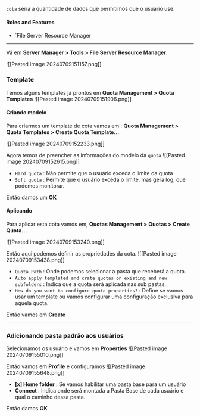 `cota` seria a quantidade de dados que permitimos que o usuário use.

#### Roles and Features
- `File Server Resource Manager

---



Vá em **Server Manager > Tools > File Server Resource Manager**.

![[Pasted image 20240709151157.png]]

### Template

Temos alguns templates já prontos em **Quota Management > Quota Templates**
![[Pasted image 20240709151906.png]]

#### Criando modelo

Para criarmos um template de cota vamos em : **Quota Management > Quota Templates > Create Quota Template...**

![[Pasted image 20240709152233.png]]

Agora temos de preencher as informações do modelo da `quota`
![[Pasted image 20240709152615.png]]
- `Hard quota` : Não permite que o usuário exceda o limite da quota
- `Soft quota` : Permite que o usuário exceda o limite, mas gera log, que podemos monitorar.

Então damos um **OK**

#### Aplicando

Para aplicar esta cota vamos em, **Quotas Management > Quotas > Create Quota...**

![[Pasted image 20240709153240.png]]

Então aqui podemos definir as propriedades da cota.
![[Pasted image 20240709153438.png]]
- `Quota Path` : Onde podemos selecionar a pasta que receberá a quota.
- `Auto apply templated and crate quotas on existing and new subfolders` : Indica que a quota será aplicada nas sub pastas.
- `How do you want to configure quota properties?` : Define se vamos usar um template ou vamos configurar uma configuração exclusiva para aquela quota.

Então vamos em **Create**

---

### Adicionando pasta padrão aos usuários

Selecionamos os usuário e vamos em **Properties**
![[Pasted image 20240709155010.png]]

Então vamos em **Profile** e configuramos
![[Pasted image 20240709155648.png]]
- **\[x] Home folder** : Se vamos habilitar uma pasta base para um usuário
- **Connect** : Indica onde será montada a Pasta Base de cada usuário e qual o caminho dessa pasta.

Então damos **OK**












































































































